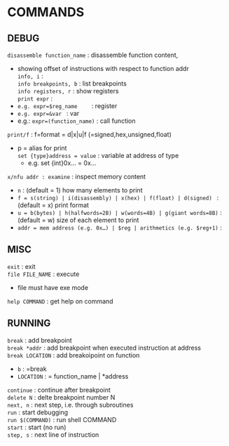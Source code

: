 # COMMANDS

  
## DEBUG
`disassemble function_name` : disassemble function content,  
*	showing offset of instructions with respect to function addr  
`info, i` :  
`info breakpoints, b` : list breakpoints  
`info registers, r` : show registers  
`print expr` :   
*	`e.g. expr=$reg_name	`	: register  
*	`e.g. expr=&var	`	: var   
*	e.g.: `expr=(function_name)` : call function  

`print/f` : f=format = d|x|u|f (=signed,hex,unsigned,float)  
*	p		= alias for print  
`set {type}address = value` : variable at address of type  
	*	e.g. set {int}0x… = 0x…  

`x/nfu addr	: examine` : inspect memory content  
*	`n` : (default = 1) how many elements to print  
*	`f = s(string) | i(disassembly) | x(hex) | f(float) | d(signed) ` : (default = x) print format  
*	`u = b(bytes) | h(halfwords=2B) | w(words=4B) | g(giant words=8B)` : (default = w) size of each element to print  
*	`addr = mem address (e.g. 0x…) | $reg | arithmetics (e.g. $reg+1)` :   
  
## MISC 
`exit` : exit  
`file FILE_NAME` : execute  
*	file must have exe mode  

`help COMMAND` : get help on command  
  
## RUNNING
`break` : add breakpoint  
`break *addr` : add breakpoint when executed instruction at address  
`break LOCATION` : add breakoìpoint on function  
*	`b` : =break  
*	`LOCATION` : = function_name | *address  

`continue` : continue after breakpoint  
`delete N` : delte breakpoint number N  
`next, n` : next step, i.e. through subroutines  
`run` : start debugging  
`run $(COMMAND)` : run shell COMMAND  
`start` : start (no run)  
`step, s` : next line of instruction  
